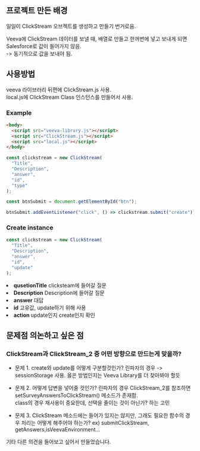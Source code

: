 ## 프로젝트 만든 배경

일일이 ClickStream 오브젝트를 생성하고 만들기 번거로움.

Veeva에 ClickStream 데이터를 보낼 때, 배열로 만들고 한꺼번에 넣고 보내게 되면 Salesforce로 값이 들어가지 않음.  
-> 동기적으로 값을 보내야 됨.

## 사용방법

veeva 라이브러리 뒤편에 ClickStream.js 사용.  
local.js에 ClickStream Class 인스턴스를 만들어서 사용.

### Example

```html
<body>
  <script src="veeva-library.js"></script>
  <script src="ClickStream.js"></script>
  <script src="local.js"></script>
</body>
```

```js
const clickstream = new ClickStream(
  "Title",
  "Description",
  "answer",
  "id",
  "type"
);

const btnSubmit = document.getElementById("btn");

btnSubmit.addEventListener("click", () => clickstream.submit("create"));
```

### Create instance

```js
const clickstream = new ClickStream(
  "Title",
  "Description",
  "answer",
  "id",
  "update"
);
```

<li> <strong>qusetionTitle</strong> clicksteam에 들어갈 질문</li>
<li> <strong>Description</strong> Description에 들어갈 질문</li>
<li> <strong>answer</strong> 대답</li>
<li> <strong> id</strong> 고유값, update하기 위해 사용</li>
<li><strong>action </strong>update인지 create인지 확인</li>

## 문제점 의논하고 싶은 점

### ClickStream과 ClickStream_2 중 어떤 방향으로 만드는게 맞을까?

- 문제 1. create와 update를 어떻게 구분할것인가?
  린파자의 경우 -> sessionStorage 사용. 옳은 방법인지는 Veeva Library를 더 찾아봐야 할듯

- 문제 2. 어떻게 답변을 넣어줄 것인가?
  린파자의 경우 ClickStream_2를 참조하면 setSurveyAnswersToClickStream() 메소드가 존재함. <br>
  class의 경우 재사용이 중요한데, 선택을 줄이는 것이 아닌가? 하는 고민

- 문제 3. ClickStream 메소드에는 들어가 있지는 않지만,
  그래도 필요한 함수의 경우 처리는 어떻게 해주어야 하는가?
  ex) submitClickStream, getAnswers,isVeevaEnvironment...

기타 다른 의견을 들어보고 싶어서 만들었습니다.
